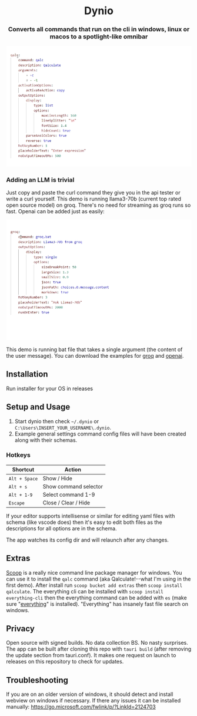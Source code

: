 
<div align="center">

# Dynio

### Converts all commands that run on the cli in windows, linux or macos to a spotlight-like omnibar

</div>

<div align="center">
<img src="./demo.webp" alt="screen recording of usage" width="650px">
</div>

### Adding an LLM is trivial

Just copy and paste the curl command they give you in the api tester or write a curl yourself. This demo is 
running llama3-70b (current top rated open source model) on groq. There's no need for streaming as groq runs so fast. Openai can be added just as easily:

<div align="center">
<img src="./demo2.webp" alt="screen recording of usage" width="650px">
</div>

This demo is running bat file that takes a single argument (the content of the user message). You can download the examples for <a href="./unsorted/groq.bat">groq</a> and <a href="./unsorted/openai.bat">openai</a>.


## Installation

Run installer for your OS in releases

## Setup and Usage

1. Start dynio then check `~/.dynio` or `C:\Users\INSERT_YOUR_USERNAME\.dynio`. 
2. Example general settings command config files will have been created along with their schemas.

### Hotkeys

| Shortcut      | Action                |
| ------------- | --------------------- |
| `Alt + Space` | Show / Hide           |
| `Alt + s`     | Show command selector |
| `Alt + 1-9`   | Select command 1-9    |
| `Escape`      | Close / Clear / Hide  |


If your editor supports 
intellisense or similar for editing yaml files with schema (like vscode does) then it's 
easy to edit both files as the descriptions for all options are in the schema.

The app watches its config dir and will relaunch after any changes.

## Extras

[Scoop](https://github.com/ScoopInstaller/Scoop) is a really nice command line package manager for windows. You can use it to install the `qalc` command (aka Qalculate!--what I'm using in the first demo). After install run `scoop bucket add extras` then `scoop install qalculate`. The everything cli can be installed with `scoop install everything-cli` then the everything command can be added with `es` (make sure "[everything](https://www.voidtools.com/downloads/)" is installed). "Everything" has insanely fast file search on windows.

## Privacy

Open source with signed builds. No data collection BS. No nasty surprises. The app can be 
built after cloning this repo with `tauri build` (after removing the update section from tauri.conf). It makes one request on launch to releases on this repository to check for updates.

## Troubleshooting

If you are on an older version of windows, it should detect and install webview on windows if necessary. If there any issues it can be installed manually: https://go.microsoft.com/fwlink/p/?LinkId=2124703